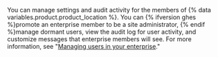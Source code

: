 You can manage settings and audit activity for the members of {% data variables.product.product_location %}. You can {% ifversion ghes %}promote an enterprise member to be a site administrator, {% endif %}manage dormant users, view the audit log for user activity, and customize messages that enterprise members will see. For more information, see "[Managing users in your enterprise](/admin/user-management/managing-users-in-your-enterprise)."
